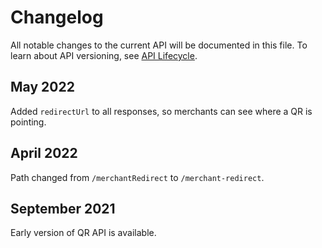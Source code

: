 <!-- START_METADATA
---
title: QR API changelog
sidebar_label: Changelog
sidebar_position: 200
pagination_next: null
pagination_prev: null
---
END_METADATA -->

# Changelog

All notable changes to the current API will be documented in this file.
To learn about API versioning, see
[API Lifecycle](https://developer.vippsmobilepay.com/docs/common-topics/api-lifecycle/).

## May 2022

Added `redirectUrl` to all responses, so merchants can see where a QR is pointing.

## April 2022

Path changed from `/merchantRedirect` to `/merchant-redirect`.


## September 2021

Early version of QR API is available.
